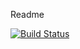 Readme

[![Build Status](https://travis-ci.com/Kyzyl-ool/tt-fullstack-ridesharing.svg?token=qKfDJoXrT3bkgeDpja2o&branch=master)](https://travis-ci.com/Kyzyl-ool/tt-fullstack-ridesharing)
